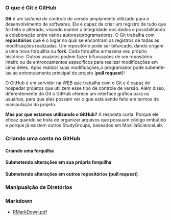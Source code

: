 ### O que é Git e GitHub
**Git** é um *sistema de controle de versão* amplamente utilizado para o desenvolvimento de softwares.
Ele é capaz de criar um registro de tudo que foi feito e alterado, visando manter a integridade dos dados e possibilitando
a colaboração entre vários autores/programadores. O Git trabalha com **repositórios** que é o lugar 
no qual se encontram os registros de todas as modificações realizadas. Um repositório pode ser bifurcado, dando
origem a uma nova forquilha ou **fork**. Cada forquilha armazena seu próprio histórico. Outros usuários podem fazer bifurcações 
de um repositório inteiro ou de entroncamentos específicos para realizar modificações em cima deles. 
Após realizar suas modificações,o programador pode submetê-las ao entroncamento principal do projeto (**pull request**)!

O GitHub é um servidor na WEB que trabalha com o Git e é capaz de hospedar projetos que utilizem esse tipo de controle de versão.
Além disso, diferentemente do Git o GitHub oferece um interface gráfica para os usuários, para que eles possam ver o que está sendo feito em termos de manipulação do projeto.

**Mas por que estamos utilizando o GitHub?**
A resposta curta: Porque ele eficaz quando se trata de  organizar arquivos que possuam código embutido e porque já existem outros StudyGroups, baseados em MozillaScienceLab.



### Criando uma conta no GitHub  
#### Criando uma forquilha
#### Submetendo alterações em sua própria forquilha
#### Submetendo alterações em outros repositórios (pull request)
### Manipualção de Diretórios
### Markdown
  + [RMarkDown.pdf](https://github.com/gabano/studyGroup/files/11768/rmarkdown-cheatsheet.pdf)
